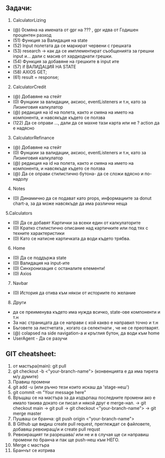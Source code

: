 ## Задачи:
1. CalculatorLizing
* (@) 0смяна на имената от gpr на ??? , gpr идва от Годишен процентен разход
* (51) Функция за Валидация на state
* (52) Input полетата да се маркират червени с грешката
* (53) research -> как да се имплементират съобщенията за грешни input и... дали с масив от хардкоднати грешки.
* (54) Функция за добавяне на грешките в input ите
* (57) if ВАЛИДАЦИЯ НА STATE
* (58) AXIOS GET;
* (61) result = response;

2. CalculatorCredit
* (@) Добавяне на стейт
* (0) Фунцкии за валидации, аксиос, eventListeners и т.н, като за Лизинговия калкулатор
* (@) редакция на id на полета, както и смяна на името на компонента, и навсякъде където се ползва
* (122) Да се оправи ..., дали да се махне тази карта или не ? action да е надясно 

3. CalculatorRefinance
* (@) Добавяне на стейт
* (0) Фунцкии за валидации, аксиос, eventListeners и т.н, като за Лизинговия калкулатор
* (@) редакция на id на полета, както и смяна на името на компонента, и навсякъде където се ползва
* (@) Да се оправи стилистично бутона- да се сложи вдясно и по-надолу

4. Notes
* (0) Динамично да се подават като props, информациите за donut chart-a, за да може навсякъде да има различни неща

5.Calculators

* (0) Да се добавят Картички за всеки един от калкулаторите
* (0) Кратко стилистично описание над картичките или под тях с техните характеристики
* (0) Като се натисне картичката да води където трябва.

6. Home
* (0) Да се поддържа state
* (0) Валидация на input-ите 
* (0) Синхронизация с останалите елементи!
* (0) Axios

7. Navbar
* (0) История да отива към някои от историите по желание

8. Други
* да се преименува където има нужда всичко, state-ове компоненти и т.н
* За нас страницата да се направи с кой какво е направил точно и т.н
* Бъговете за листчетата , когато са селектнати , че не се преотварят.
* (@) colapsed na side navigation-a и кръглия бутон, да води към home
* UserAgent - Да се разучи


## GIT cheatsheet:
1. от мастъра(main): git pull
2. git checkout -b <"your-branch-name"> (конвенцията е да има тирета м/у думите)
3. Правиш промени
4. git add -u (или ръчно тези които искаш да 'stage-неш')
5. git commit -m "Your message here"
6. Връщаш се на мастъра за да издърпаш последните промени ако е имало такива докато си писал и някой друг е merge-нал. 
    -> git checkout main
    -> git pull
    -> git checkout <"your-branch-name">
    -> git merge master
7. Пушваш си бранча: git push origin <"your-branch-name">
8. В Github ще видиш create pull request, преглеждат се файловете, добавяш ревюиращ/и и create pull requst
9. Ревюиращият ти разрешава/ или не и в случая ще си направиш промени по бранча и пак ще push-неш към НЕГО.
10. Merge с мастъра
11. Бранчът се изтрива


